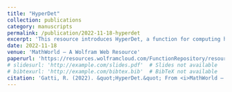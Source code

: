 ```yaml
---
title: "HyperDet"
collection: publications
category: manuscripts
permalink: /publication/2022-11-18-hyperdet
excerpt: 'This resource introduces HyperDet, a function for computing hyperdeterminants in the Wolfram Function Repository.'
date: 2022-11-18
venue: 'MathWorld – A Wolfram Web Resource'
paperurl: 'https://resources.wolframcloud.com/FunctionRepository/resources/HyperDet/'
# slidesurl: 'http://example.com/slides.pdf'  # Slides not available
# bibtexurl: 'http://example.com/bibtex.bib'  # BibTeX not available
citation: 'Gatti, R. (2022). &quot;HyperDet.&quot; From <i>MathWorld – A Wolfram Web Resource</i>. https://resources.wolframcloud.com/FunctionRepository/resources/HyperDet/'
---
```

<!-- The contents above will be part of a list of publications, if the user clicks the link for the publication than the contents of section will be rendered as a full page, allowing you to provide more information about the paper for the reader. When publications are displayed as a single page, the contents of the above "citation" field will automatically be included below this section in a smaller font. -->
